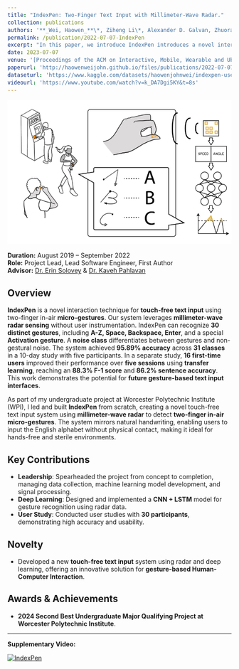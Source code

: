 ```yaml
---
title: "IndexPen: Two-Finger Text Input with Millimeter-Wave Radar."
collection: publications
authors: '**_Wei, Haowen_**\*, Ziheng Li\*, Alexander D. Galvan, Zhuoran Su, Xiao Zhang, Kaveh Pahlavan, and Erin T. Solovey.'
permalink: /publication/2022-07-07-IndexPen
excerpt: "In this paper, we introduce IndexPen introduces a novel interaction technique for touch-free text input using two-finger in-air micro-gestures. It employs millimeter-wave radar sensing to recognize 30 distinct gestures, corresponding to letters A-Z, along with Space, Backspace, Enter, and a special Activation gesture to avoid unintentional input. The system includes a noise class to distinguish gestures from noise. We detail our system design, RF processing pipeline, classification model, and real-time detection algorithms. With data collected from five participants over ten days, the system achieved 95.89% cross-validation accuracy across 31 classes. Further evaluation with 16 new participants demonstrated the system's adaptability, with sentence typing accuracy reaching 86.2%."
date: 2023-07-07
venue: '[Proceedings of the ACM on Interactive, Mobile, Wearable and Ubiquitous Technologies 6, no. 2 (2022): 1-39.](https://dl.acm.org/doi/10.1145/3534601)'
paperurl: 'http://haowenweijohn.github.io/files/publications/2022-07-07-IndexPen.pdf'
dataseturl: 'https://www.kaggle.com/datasets/haowenjohnwei/indexpen-user-study'
videourl: 'https://www.youtube.com/watch?v=k_DA7Dgi5KY&t=8s'
---
```



![TeaserImage](../images/publications/2022-07-07-IndexPen-Teaser.png)

**Duration:** August 2019 – September 2022  
**Role:** Project Lead, Lead Software Engineer, First Author  
**Advisor:** [Dr. Erin Solovey](https://users.wpi.edu/~esolovey/index.html)   &  [Dr. Kaveh Pahlavan](https://en.wikipedia.org/wiki/Kaveh_Pahlavan)


## Overview

**IndexPen** is a novel interaction technique for **touch-free text input** using two-finger in-air **micro-gestures**. Our system leverages **millimeter-wave radar sensing** without user instrumentation. IndexPen can recognize **30 distinct gestures**, including **A-Z, Space, Backspace, Enter**, and a special **Activation gesture**. A **noise class** differentiates between gestures and non-gestural noise. The system achieved **95.89% accuracy** across **31 classes** in a 10-day study with five participants. In a separate study, **16 first-time users** improved their performance over **five sessions** using **transfer learning**, reaching an **88.3% F-1 score** and **86.2% sentence accuracy**. This work demonstrates the potential for **future gesture-based text input interfaces**.

As part of my undergraduate project at Worcester Polytechnic Institute (WPI), I led and built **IndexPen** from scratch, creating a novel touch-free text input system using **millimeter-wave radar** to detect **two-finger in-air micro-gestures**. The system mirrors natural handwriting, enabling users to input the English alphabet without physical contact, making it ideal for hands-free and sterile environments.

## Key Contributions
- **Leadership**: Spearheaded the project from concept to completion, managing data collection, machine learning model development, and signal processing.
- **Deep Learning**: Designed and implemented a **CNN + LSTM** model for gesture recognition using radar data.
- **User Study**: Conducted user studies with **30 participants**, demonstrating high accuracy and usability.

## Novelty
- Developed a new **touch-free text input** system using radar and deep learning, offering an innovative solution for **gesture-based Human-Computer Interaction**.

## Awards & Achievements
- **2024 Second Best Undergraduate Major Qualifying Project at Worcester Polytechnic Institute**.

---

**Supplementary Video:**

[![IndexPen](https://img.youtube.com/vi/k_DA7Dgi5KY/0.jpg)](https://www.youtube.com/watch?v=k_DA7Dgi5KY&t=8s)


